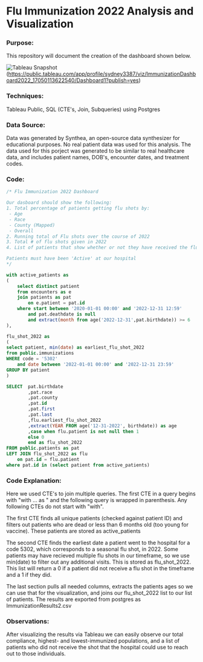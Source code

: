 # Flu Immunization 2022 Analysis and Visualization

### Purpose: 
This repository will document the creation of the dashboard shown below. 

![Tableau Snapshot](https://github.com/sydflowers/Data-Projects/assets/129544066/191aefda-9985-4819-a699-bdf3913d0cb4)
(https://public.tableau.com/app/profile/sydney3387/viz/ImmunizationDashboard2022_17050113622540/Dashboard1?publish=yes)

### Techniques: 
Tableau Public, SQL (CTE's, Join, Subqueries) using Postgres

### Data Source:
Data was generated by Synthea, an open-source data synthesizer for educational purposes. No real patient data was used for this analysis. The data used for this porject was generated to be similar to real healthcare data, and includes patient names, DOB's, encounter dates, and treatment codes. 

### Code: 

```sql
/* Flu Immunization 2022 Dashboard

Our dasboard should show the following:
1. Total percentage of patients getting flu shots by: 
 - Age
 - Race
 - County (Mapped)
 - Overall
2. Running total of Flu shots over the course of 2022
3. Total # of flu shots given in 2022
4. List of patients that show whether or not they have received the flu shot

Patients must have been 'Active' at our hospital
*/

with active_patients as
(
	select distinct patient
	from encounters as e
	join patients as pat
		on e.patient = pat.id
	where start between '2020-01-01 00:00' and '2022-12-31 12:59'
		and pat.deathdate is null
		and extract(month from age('2022-12-31',pat.birthdate)) >= 6
),

flu_shot_2022 as
(
select patient, min(date) as earliest_flu_shot_2022
from public.immunizations
WHERE code = '5302'
	and date between '2022-01-01 00:00' and '2022-12-31 23:59'
GROUP BY patient 
)

SELECT 	pat.birthdate
		,pat.race
		,pat.county
		,pat.id
		,pat.first
		,pat.last
		,flu.earliest_flu_shot_2022
		,extract(YEAR FROM age('12-31-2022', birthdate)) as age
		,case when flu.patient is not null then 1
		else 0
		end as flu_shot_2022
FROM public.patients as pat
LEFT JOIN flu_shot_2022 as flu
	on pat.id = flu.patient
where pat.id in (select patient from active_patients)
```

### Code Explanation:
Here we used CTE's to join multiple queries. The first CTE in a query begins with "with ... as " and the following query is wrapped in parenthesis. Any following CTEs do not start with "with". 

The first CTE finds all unique patients (checked against patient ID) and filters out patients who are dead or less than 6 months old (too young for vaccine). These patients are stored as active_patients

The second CTE finds the earliest date a patient went to the hospital for a code 5302, which corresponds to a seasonal flu shot, in 2022. Some patients may have recieved multiple flu shots in our timeframe, so we use min(date) to filter out any additional visits. This is stored as flu_shot_2022. This list will return a 0 if a patient did not receive a flu shot in the timeframe and a 1 if they did. 

The last section pulls all needed columns, extracts the patients ages so we can use that for the visualization, and joins our flu_shot_2022 list to our list of patients. 
The results are exported from postgres as ImmunizationResults2.csv

### Observations:
After visualizing the results via Tableau we can easily observe our total compliance, highest- and lowest-immunized populations, and a list of patients who did not receive the shot that the hospital could use to reach out to those individuals. 
